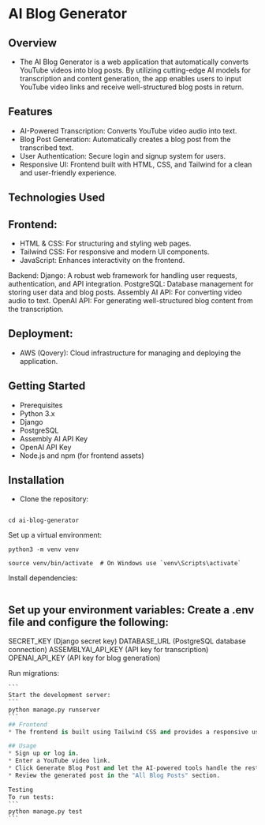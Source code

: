 # AI Blog Generator
## Overview
* The AI Blog Generator is a web application that automatically converts YouTube videos into blog posts. By utilizing cutting-edge AI models for transcription and content generation, the app enables users to input YouTube video links and receive well-structured blog posts in return.

## Features
* AI-Powered Transcription: Converts YouTube video audio into text.
* Blog Post Generation: Automatically creates a blog post from the transcribed text.
* User Authentication: Secure login and signup system for users.
* Responsive UI: Frontend built with HTML, CSS, and Tailwind for a clean and user-friendly experience.

## Technologies Used
## Frontend:
* HTML & CSS: For structuring and styling web pages.
* Tailwind CSS: For responsive and modern UI components.
* JavaScript: Enhances interactivity on the frontend.

Backend:
Django: A robust web framework for handling user requests, authentication, and API integration.
PostgreSQL: Database management for storing user data and blog posts.
Assembly AI API: For converting video audio to text.
OpenAI API: For generating well-structured blog content from the transcription.

## Deployment:
* AWS (Qovery): Cloud infrastructure for managing and deploying the application.

## Getting Started
* Prerequisites
* Python 3.x
* Django
* PostgreSQL
* Assembly AI API Key
* OpenAI API Key
* Node.js and npm (for frontend assets)

## Installation
* Clone the repository:
```git clone https://github.com/your-username/ai-blog-generator.git
```
```
cd ai-blog-generator
```
Set up a virtual environment:
```
python3 -m venv venv
```
```
source venv/bin/activate  # On Windows use `venv\Scripts\activate`
```

Install dependencies:

```pip install -r requirements.txt
```
## Set up your environment variables: Create a .env file and configure the following:

SECRET_KEY (Django secret key)
DATABASE_URL (PostgreSQL database connection)
ASSEMBLYAI_API_KEY (API key for transcription)
OPENAI_API_KEY (API key for blog generation)


Run migrations:
````python manage.py migrate
```
Start the development server:
```
python manage.py runserver
```
## Frontend
* The frontend is built using Tailwind CSS and provides a responsive user interface for user login, signup, and generating blog posts.

## Usage
* Sign up or log in.
* Enter a YouTube video link.
* Click Generate Blog Post and let the AI-powered tools handle the rest.
* Review the generated post in the "All Blog Posts" section.

Testing
To run tests:
```
python manage.py test
```

